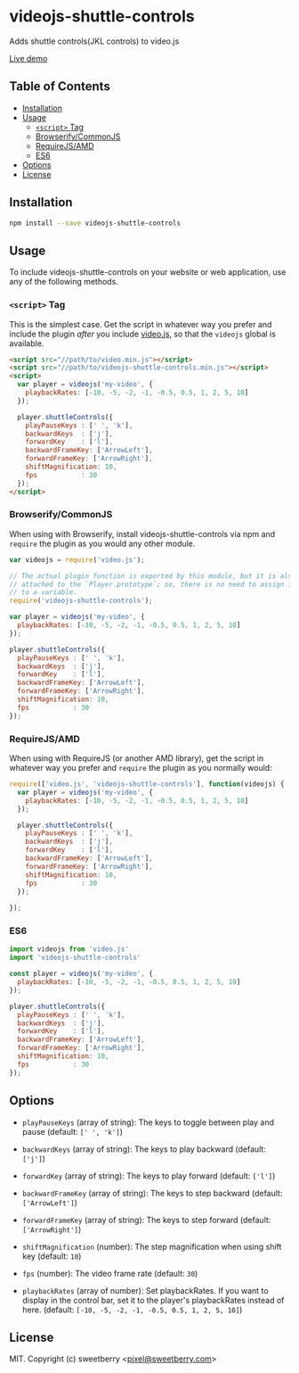 # videojs-shuttle-controls

Adds shuttle controls(JKL controls) to video.js

[Live demo](https://sweetberry.github.io/videojs-shuttle-controls/)
## Table of Contents

<!-- START doctoc generated TOC please keep comment here to allow auto update -->
<!-- DON'T EDIT THIS SECTION, INSTEAD RE-RUN doctoc TO UPDATE -->


- [Installation](#installation)
- [Usage](#usage)
  - [`<script>` Tag](#script-tag)
  - [Browserify/CommonJS](#browserifycommonjs)
  - [RequireJS/AMD](#requirejsamd)
  - [ES6](#es6)
- [Options](#options)
- [License](#license)

<!-- END doctoc generated TOC please keep comment here to allow auto update -->
## Installation

```sh
npm install --save videojs-shuttle-controls
```

## Usage

To include videojs-shuttle-controls on your website or web application, use any of the following methods.

### `<script>` Tag

This is the simplest case. Get the script in whatever way you prefer and include the plugin _after_ you include [video.js][videojs], so that the `videojs` global is available.

```html
<script src="//path/to/video.min.js"></script>
<script src="//path/to/videojs-shuttle-controls.min.js"></script>
<script>
  var player = videojs('my-video', {
    playbackRates: [-10, -5, -2, -1, -0.5, 0.5, 1, 2, 5, 10]
  });

  player.shuttleControls({
    playPauseKeys : [' ', 'k'],
    backwardKeys  : ['j'],
    forwardKey    : ['l'],
    backwardFrameKey: ['ArrowLeft'],
    forwardFrameKey: ['ArrowRight'],
    shiftMagnification: 10,
    fps           : 30
  });
</script>
```

### Browserify/CommonJS

When using with Browserify, install videojs-shuttle-controls via npm and `require` the plugin as you would any other module.

```js
var videojs = require('video.js');

// The actual plugin function is exported by this module, but it is also
// attached to the `Player.prototype`; so, there is no need to assign it
// to a variable.
require('videojs-shuttle-controls');

var player = videojs('my-video', {
  playbackRates: [-10, -5, -2, -1, -0.5, 0.5, 1, 2, 5, 10]
});

player.shuttleControls({
  playPauseKeys : [' ', 'k'],
  backwardKeys  : ['j'],
  forwardKey    : ['l'],
  backwardFrameKey: ['ArrowLeft'],
  forwardFrameKey: ['ArrowRight'],
  shiftMagnification: 10,
  fps           : 30
});
```

### RequireJS/AMD

When using with RequireJS (or another AMD library), get the script in whatever way you prefer and `require` the plugin as you normally would:

```js
require(['video.js', 'videojs-shuttle-controls'], function(videojs) {
  var player = videojs('my-video', {
    playbackRates: [-10, -5, -2, -1, -0.5, 0.5, 1, 2, 5, 10]
  });

  player.shuttleControls({
    playPauseKeys : [' ', 'k'],
    backwardKeys  : ['j'],
    forwardKey    : ['l'],
    backwardFrameKey: ['ArrowLeft'],
    forwardFrameKey: ['ArrowRight'],
    shiftMagnification: 10,
    fps           : 30
  });
  
});
```

### ES6
```js
import videojs from 'video.js'
import 'videojs-shuttle-controls'

const player = videojs('my-video', {
  playbackRates: [-10, -5, -2, -1, -0.5, 0.5, 1, 2, 5, 10]
});

player.shuttleControls({
  playPauseKeys : [' ', 'k'],
  backwardKeys  : ['j'],
  forwardKey    : ['l'],
  backwardFrameKey: ['ArrowLeft'],
  forwardFrameKey: ['ArrowRight'],
  shiftMagnification: 10,
  fps           : 30
});
```


## Options

- `playPauseKeys` (array of string): The keys to toggle between play and pause (default: `[' ', 'k']`)
- `backwardKeys` (array of string): The keys to play backward (default: `['j']`)
- `forwardKey` (array of string): The keys to play forward (default: `['l']`)
- `backwardFrameKey` (array of string): The keys to step backward (default: `['ArrowLeft']`)
- `forwardFrameKey` (array of string): The keys to step forward (default: `['ArrowRight']`)
- `shiftMagnification` (number): The step magnification when using shift key (default: `10`)

- `fps` (number): The video frame rate (default: `30`)
- `playbackRates` (array of number): Set playbackRates. If you want to display in the control bar, set it to the player's playbackRates instead of here. (default: `[-10, -5, -2, -1, -0.5, 0.5, 1, 2, 5, 10]`) 




## License

MIT. Copyright (c) sweetberry &lt;pixel@sweetberry.com&gt;


[videojs]: http://videojs.com/


